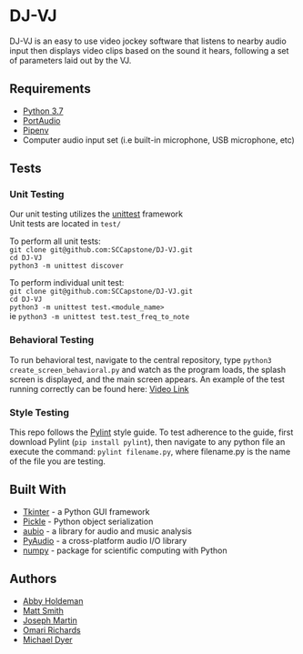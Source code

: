 # DJ-VJ

DJ-VJ is an easy to use video jockey software that listens to nearby audio input then displays video clips based on the sound it hears, following a set of parameters laid out by the VJ.

## Requirements
- [Python 3.7](https://www.python.org/downloads/release/python-371/)
- [PortAudio](http://www.portaudio.com/)
- [Pipenv](https://pipenv.readthedocs.io)
- Computer audio input set (i.e built-in microphone, USB microphone, etc)

## Tests
### Unit Testing
Our unit testing utilizes the [unittest](https://docs.python.org/3/library/unittest.html#) framework    
Unit tests are located in `test/`    

To perform all unit tests:    
    `git clone git@github.com:SCCapstone/DJ-VJ.git`    
    `cd DJ-VJ`    
    `python3 -m unittest discover`    

To perform individual unit test:    
    `git clone git@github.com:SCCapstone/DJ-VJ.git`    
    `cd DJ-VJ`    
    `python3 -m unittest test.<module_name>`    
    ie `python3 -m unittest test.test_freq_to_note`    

### Behavioral Testing
To run behavioral test, navigate to the central repository, type `python3 create_screen_behavioral.py` and watch as the program loads, the splash screen is displayed, and the main screen appears.
An example of the test running correctly can be found here: [Video Link](https://www.youtube.com/watch?v=n8oJEo63ybw)

### Style Testing
This repo follows the [Pylint](https://www.pylint.org/) style guide. To test adherence to the guide, first download Pylint (`pip install pylint`), then navigate to any python file an execute the command:
`pylint filename.py`, where filename.py is the name of the file you are testing.

## Built With
- [Tkinter](https://wiki.python.org/moin/TkInter) - a Python GUI framework
- [Pickle](https://docs.python.org/3/library/pickle.html) - Python object serialization
- [aubio](https://aubio.org/) - a library for audio and music analysis
- [PyAudio](https://people.csail.mit.edu/hubert/pyaudio/) - a cross-platform audio I/O library
- [numpy](https://www.numpy.org/) - package for scientific computing with Python

## Authors
- [Abby Holdeman](https://github.com/aholdeman)
- [Matt Smith](https://github.com/mattsmith803)
- [Joseph Martin](https://github.com/jcm5)
- [Omari Richards](https://github.com/LothropRO)
- [Michael Dyer](https://github.com/TMike1996)
